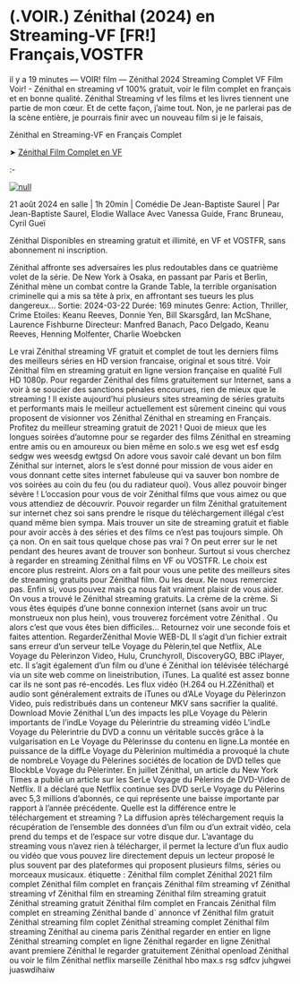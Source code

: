 # (.VOIR.) Zénithal (2024) en Streaming-VF [FR!] Français,VOSTFR

il y a 19 minutes — VOIR! film — Zénithal 2024 Streaming Complet VF Film Voir! - Zénithal en streaming vf 100% gratuit, voir le film complet en français et en bonne qualité. Zénithal Streaming vf les films et les livres tiennent une partie de mon cœur. Et de cette façon, j’aime tout. Non, je ne parlerai pas de la scène entière, je pourrais finir avec un nouveau film si je le faisais,

Zénithal en Streaming-VF en Français Complet

➤ [Zénithal Film Complet en VF](https://dmovie.fun/en/movie/1001057/znithalend.gith)

:-

[![null](https://static.wixstatic.com/media/855a25_043b5abeb4ae4d35ac003198e7fe56ed~mv2.gif)](https://dmovie.fun/en/movie/1001057/znithalend.gith)

21 août 2024 en salle | 1h 20min | Comédie
De Jean-Baptiste Saurel | Par Jean-Baptiste Saurel, Elodie Wallace
Avec Vanessa Guide, Franc Bruneau, Cyril Gueï

Zénithal Disponibles en streaming gratuit et illimité, en VF et VOSTFR, sans abonnement ni inscription.

Zénithal affronte ses adversaires les plus redoutables dans ce quatrième volet de la série. De New York à Osaka, en passant par Paris et Berlin, Zénithal mène un combat contre la Grande Table, la terrible organisation criminelle qui a mis sa tête à prix, en affrontant ses tueurs les plus dangereux... Sortie: 2024-03-22 Durée: 169 minutes Genre: Action, Thriller, Crime Etoiles: Keanu Reeves, Donnie Yen, Bill Skarsgård, Ian McShane, Laurence Fishburne Directeur: Manfred Banach, Paco Delgado, Keanu Reeves, Henning Molfenter, Charlie Woebcken

Le vrai Zénithal streaming VF gratuit et complet de tout les derniers films des meilleurs séries en HD version francaise, original et sous titré. Voir Zénithal film en streaming gratuit en ligne version française en qualité Full HD 1080p. Pour regarder Zénithal des films gratuitement sur Internet, sans a voir à se soucier des sanctions pénales encourues, rien de mieux que le streaming ! Il existe aujourd’hui plusieurs sites streaming de séries gratuits et performants mais le meilleur actuellement est sûrement cineinc qui vous proposent de visionner vos Zénithal Zénithal en streaming en Français. Profitez du meilleur streaming gratuit de 2021 ! Quoi de mieux que les longues soirées d’automne pour se regarder des films Zénithal en streaming entre amis ou en amoureux ou bien même en solo.s we esg wet esf esdg sedgw wes weesdg ewtgsd On adore vous savoir calé devant un bon film Zénithal sur internet, alors le s’est donné pour mission de vous aider en vous donnant cette sites internet fabuleuse qui va sauver bon nombre de vos soirées au coin du feu (ou du radiateur quoi). Vous allez pouvoir binger sévère ! L’occasion pour vous de voir Zénithal films que vous aimez ou que vous attendiez de découvrir. Pouvoir regarder un film Zénithal gratuitement sur internet chez soi sans prendre le risque du téléchargement illégal c’est quand même bien sympa. Mais trouver un site de streaming gratuit et fiable pour avoir accès à des séries et des films ce n’est pas toujours simple. Oh ça non. On en sait tous quelque chose pas vrai ? On peut errer sur le net pendant des heures avant de trouver son bonheur. Surtout si vous cherchez à regarder en streaming Zénithal films en VF ou VOSTFR. Le choix est encore plus restreint. Alors on a fait pour vous une petite des meilleurs sites de streaming gratuits pour Zénithal film. Ou les deux. Ne nous remerciez pas. Enfin si, vous pouvez mais ça nous fait vraiment plaisir de vous aider. On vous a trouvé le Zénithal streaming gratuits. La crème de la crème. Si vous êtes équipés d’une bonne connexion internet (sans avoir un truc monstrueux non plus hein), vous trouverez forcément votre Zénithal . Ou alors c’est que vous êtes bien difficiles… Retournez voir une seconde fois et faites attention. RegarderZénithal Movie WEB-DL Il s’agit d’un fichier extrait sans erreur d’un serveur telLe Voyage du Pèlerin,tel que Netflix, ALe Voyage du Pèlerinzon Video, Hulu, Crunchyroll, DiscoveryGO, BBC iPlayer, etc. Il s’agit également d’un film ou d’une é Zénithal ion télévisée téléchargé via un site web comme on lineistribution, iTunes. La qualité est assez bonne car ils ne sont pas ré-encodés. Les flux vidéo (H.264 ou H.2Zénithal) et audio sont généralement extraits de iTunes ou d’ALe Voyage du Pèlerinzon Video, puis redistribués dans un conteneur MKV sans sacrifier la qualité. Download Movie Zénithal L’un des impacts les plLe Voyage du Pèlerin importants de l’indLe Voyage du Pèlerintrie du streaming vidéo L’indLe Voyage du Pèlerintrie du DVD a connu un véritable succès grâce à la vulgarisation en Le Voyage du Pèlerinsse du contenu en ligne.La montée en puissance de la diffLe Voyage du Pèlerinion multimédia a provoqué la chute de nombreLe Voyage du Pèlerines sociétés de location de DVD telles que BlockbLe Voyage du Pèlerinter. En juillet Zénithal, un article du New York Times a publié un article sur les SerLe Voyage du Pèlerins de DVD-Video de Netflix. Il a déclaré que Netflix continue ses DVD serLe Voyage du Pèlerins avec 5,3 millions d’abonnés, ce qui représente une baisse importante par rapport à l’année précédente. Quelle est la différence entre le téléchargement et streaming ? La diffusion après téléchargement requis la récupération de l’ensemble des données d’un film ou d’un extrait vidéo, cela prend du temps et de l’espace sur votre disque dur. L’avantage du streaming vous n’avez rien à télécharger, il permet la lecture d’un flux audio ou vidéo que vous pouvez lire directement depuis un lecteur proposé le plus souvent par des plateformes qui proposent plusieurs films, séries ou morceaux musicaux. étiquette : Zénithal film complet Zénithal 2021 film complet Zénithal film complet en français Zénithal film streaming vf Zénithal streaming vf Zénithal film en streaming Zénithal film streaming gratuit Zénithal streaming gratuit Zénithal film complet en Francais Zénithal film complet en streaming Zénithal bande d\` annonce vf Zénithal film gratuit Zénithal streaming film coplet Zénithal streaming complet Zénithal film streaming Zénithal au cinema paris Zénithal regarder en entier en ligne Zénithal streaming complet en ligne Zénithal regarder en ligne Zénithal avant premiere Zénithal le regarder gratuitement Zénithal openload Zénithal ou voir le film Zénithal netflix marseille Zénithal hbo max.s rsg sdfcv juhgwei juaswdihaiw
